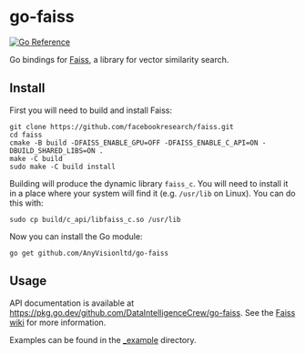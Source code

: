 # go-faiss

[![Go Reference](https://pkg.go.dev/badge/github.com/DataIntelligenceCrew/go-faiss.svg)](https://pkg.go.dev/github.com/DataIntelligenceCrew/go-faiss)

Go bindings for [Faiss](https://github.com/facebookresearch/faiss), a library for vector similarity search.

## Install

First you will need to build and install Faiss:

```
git clone https://github.com/facebookresearch/faiss.git
cd faiss
cmake -B build -DFAISS_ENABLE_GPU=OFF -DFAISS_ENABLE_C_API=ON -DBUILD_SHARED_LIBS=ON .
make -C build
sudo make -C build install
```

Building will produce the dynamic library `faiss_c`.
You will need to install it in a place where your system will find it (e.g. `/usr/lib` on Linux).
You can do this with:

    sudo cp build/c_api/libfaiss_c.so /usr/lib

Now you can install the Go module:

    go get github.com/AnyVisionltd/go-faiss

## Usage

API documentation is available at <https://pkg.go.dev/github.com/DataIntelligenceCrew/go-faiss>.
See the [Faiss wiki](https://github.com/facebookresearch/faiss/wiki) for more information.

Examples can be found in the [_example](_example) directory.
